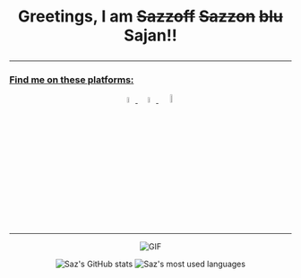   # <p style="text-align:center"> Greetings, I am ~~Sazzoff~~ ~~Sazzon~~ ~~blu~~ **Sajan**!! </p>

---

### [Find me on these platforms:](pplx://action/followup)

<p align="center">
  <a href="https://www.linkedin.com/in/sajan-sahikarmi-17217b271/">
    <img src="https://cdn.jsdelivr.net/gh/devicons/devicon@latest/icons/linkedin/linkedin-original.svg" width="5%" alt="LinkedIn" />
  </a>&nbsp;
  <a href="https://x.com/Sajan58596709">
    <img src="https://cdn.jsdelivr.net/gh/devicons/devicon@latest/icons/twitter/twitter-original.svg" width="5%" alt="Twitter" />
  </a>&nbsp;
  <a href="https://github.com/sazisblu">
    <img src="https://cdn.jsdelivr.net/gh/devicons/devicon@latest/icons/github/github-original-wordmark.svg" width="6%" alt="GitHub" />
  </a>
</p>

---

<p align="center">
  <img src="https://media.tenor.com/kPS2QB531TYAAAAM/dio.gif" alt="GIF">
</p>

<p align="center">
  <img src="https://github-readme-stats.vercel.app/api?username=sazisblu&show_icons=true" alt="Saz's GitHub stats" />
  <img src="https://github-readme-stats.vercel.app/api/top-langs/?username=sazisblu" alt="Saz's most used languages" />
</p>
